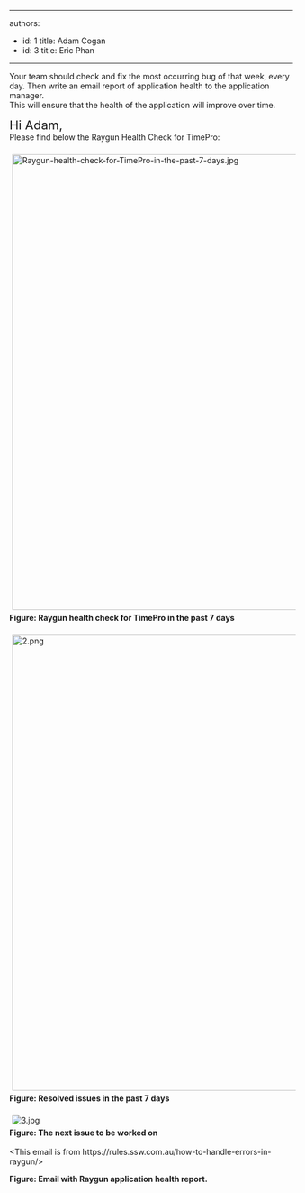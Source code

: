 

---
authors:
  - id: 1
    title: Adam Cogan
  - id: 3
    title: Eric Phan
---




<span class='intro'> <p class="ssw15-rteElement-P">​​​Your team&#160;should check and fix the most occurring&#160;bug of that week,&#160;every day.&#160;Then&#160;write an email&#160;report of application health to the application manager.<br>This will ensure that the health of the application will improve over time.<br></p> </span>

<p class="ssw15-rteElement-Reference"><span style="font-size&#58;22px;">​​​Hi Adam,​​​​​​</span><br>Please find below the Raygun Health Check for TimePro&#58;<br><br><img src="/PublishingImages/Raygun-health-check-for-TimePro-in-the-past-7-days.jpg" alt="Raygun-health-check-for-TimePro-in-the-past-7-days.jpg" style="margin&#58;5px;width&#58;808px;" /><br><strong>Figure&#58; Raygun health check for TimePro in the past 7 days</strong>&#160;<br>​<img src="/SiteAssets/how-to-handle-errors-in-raygun/2.png" alt="2.png" style="margin&#58;5px;width&#58;808px;" /><br><strong>Figure&#58; Resolved issues in the past 7 days</strong><br>&#160;<br><img src="/SiteAssets/how-to-handle-errors-in-raygun/3.jpg" alt="3.jpg" style="margin&#58;5px;" /><br><strong>Figure&#58; The next issue to be worked on</strong><br>&#160;<br>&lt;​This email is from&#160;https&#58;//rules.ssw.com.au/how-to-handle-errors-in-raygun/&gt;<br></p><div><strong>Figure&#58; Email with Raygun application health report.</strong></div><p><br></p>


